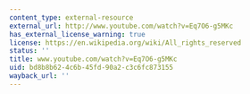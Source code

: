 ```yaml
---
content_type: external-resource
external_url: http://www.youtube.com/watch?v=Eq7O6-g5MKc
has_external_license_warning: true
license: https://en.wikipedia.org/wiki/All_rights_reserved
status: ''
title: www.youtube.com/watch?v=Eq7O6-g5MKc
uid: bd8b8b62-4c6b-45fd-90a2-c3c6fc873155
wayback_url: ''
---
```

